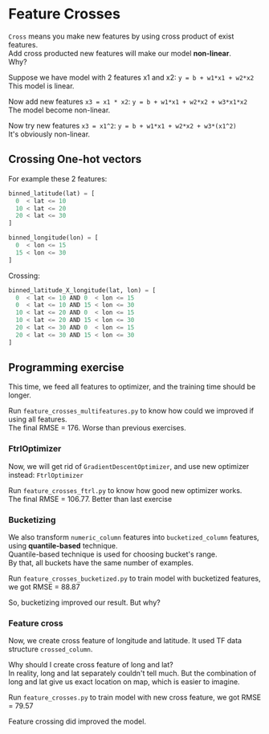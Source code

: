 # Feature Crosses

`Cross` means you make new features by using cross product of exist features.  
Add cross producted new features will make our model **non-linear**.  
Why?

Suppose we have model with 2 features x1 and x2: `y = b + w1*x1 + w2*x2`  
This model is linear.

Now add new features `x3 = x1 * x2`: `y = b + w1*x1 + w2*x2 + w3*x1*x2`  
The model become non-linear.  

Now try new features `x3 = x1^2`: `y = b + w1*x1 + w2*x2 + w3*(x1^2)`  
It's obviously non-linear.  

## Crossing One-hot vectors

For example these 2 features:

```python
binned_latitude(lat) = [
  0  < lat <= 10
  10 < lat <= 20
  20 < lat <= 30
]

binned_longitude(lon) = [
  0  < lon <= 15
  15 < lon <= 30
]
```

Crossing:

```python
binned_latitude_X_longitude(lat, lon) = [
  0  < lat <= 10 AND 0  < lon <= 15
  0  < lat <= 10 AND 15 < lon <= 30
  10 < lat <= 20 AND 0  < lon <= 15
  10 < lat <= 20 AND 15 < lon <= 30
  20 < lat <= 30 AND 0  < lon <= 15
  20 < lat <= 30 AND 15 < lon <= 30
]
```

## Programming exercise

This time, we feed all features to optimizer, and the training time should be longer.

Run `feature_crosses_multifeatures.py` to know how could we improved if using all features.  
The final RMSE = 176. Worse than previous exercises.

### FtrlOptimizer

Now, we will get rid of `GradientDescentOptimizer`, and use new optimizer instead: `FtrlOptimizer`

Run `feature_crosses_ftrl.py` to know how good new optimizer works.  
The final RMSE = 106.77. Better than last exercise

### Bucketizing

We also transform `numeric_column` features into `bucketized_column` features, using **quantile-based** technique.  
Quantile-based technique is used for choosing bucket's range.  
By that, all buckets have the same number of examples.

Run `feature_crosses_bucketized.py` to train model with bucketized features, we got RMSE = 88.87

So, bucketizing improved our result. But why?

### Feature cross

Now, we create cross feature of longitude and latitude. It used TF data structure `crossed_column`.

Why should I create cross feature of long and lat?  
In reality, long and lat separately couldn't tell much. But the combination of long and lat give us exact location on map, which is easier to imagine.

Run `feature_crosses.py` to train model with new cross feature, we got RMSE = 79.57

Feature crossing did improved the model.